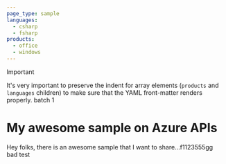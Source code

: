 ```yaml
---
page_type: sample
languages:
  - csharp
  - fsharp
products:
  - office
  - windows
---
```


>[!IMPORTANT]
>It's very important to preserve the indent for array elements (`products` and `languages` children) to make sure that the YAML front-matter renders properly. batch 1

# My awesome sample on Azure APIs

Hey folks, there is an awesome sample that I want to share...f1123555gg bad
test
